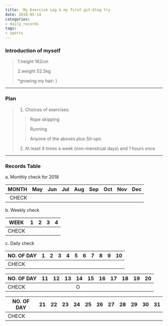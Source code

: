 ```yaml
---
title:  My Exercise Log & my first git-blog try
date: 2018-05-14
categories: 
- daily_records
tags:
- sports
---
```


### Introduction of myself

> 1.height 162cm
>
> 2.weight 52.5kg
>
> *growing my hair: )

---

### Plan
 
 > 1. Choices of exercises:
 >> Rope skipping
 >>
 >> Running
 >>
 >> Anyone of the aboves plus Sit-ups
 > 2. At least 4 times a week (non-menstrual days) and 1 hours once
 
---

### Records Table
 
 a. Monthly check for 2018
 
 | MONTH | May | Jun | Jul | Aug | Sep | Oct | Nov | Dec |
 |-------:|-----|-----|-----|-----|-----|-----|-----|-----|
 | CHECK | | | | | | | | |
 

 
 b. Weekly check 
 
 | WEEK | 1 | 2 | 3 | 4 |
 |------|---|---|---|---|
 | CHECK |  |   |   |   |
 
 
 c. Daily check
 
  | NO. OF DAY | 1 | 2 | 3 | 4 | 5 | 6 | 7 | 8 | 9 | 10 |
  |------------|---|---|---|---|---|---|---|---|---|----|
  | CHECK |        |   |   |   |   |   |   |   |   |    |
 
  | NO. OF DAY | 11 | 12 | 13 | 14 | 15 | 16 | 17 | 18 | 19 | 20 |
  |------------|----|----|----|----|----|----|----|----|----|----|
  | CHECK      |    |    |    | O  |    |    |    |    |    |    |
 
  | NO. OF DAY | 21 | 22 | 23 | 24 | 25 | 26 | 27 | 28 | 29 | 30 | 31 |
  |------------|----|----|----|----|----|----|----|----|----|----|----|
  | CHECK |         |    |    |    |    |    |    |    |    |    |    |

